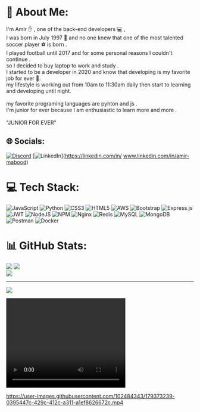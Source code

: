 # 💫 About Me:
I'm Amir ✋ , one of the back-end developers 💻 ,<br>I was born in July 1997 🎁 and no one knew that one of the most talented soccer player ⚽ is born . <br>I played football until 2017 and for some personal reasons I couldn't continue . <br>so I decided to buy laptop to work and study . <br>I started to be a developer in 2020 and know that developing is my favorite job for ever 🤟. <br>my lifestyle is working out from 10am to 11:30am daily then start to learning and developing until night.<br><br>my favorite programing languages are pyhton  and js . <br>I'm junior for ever because I am enthusiastic to learn more and more . <br><br>"JUNIOR FOR EVER" <br>


## 🌐 Socials:
[![Discord](https://img.shields.io/badge/Discord-%237289DA.svg?logo=discord&logoColor=white)](htttps://discord.gg/amirm94040#5330) [![LinkedIn](https://img.shields.io/badge/LinkedIn-%230077B5.svg?logo=linkedin&logoColor=white)](https://linkedin.com/in/ www.linkedin.com/in/amir-mabood) 

# 💻 Tech Stack:
![JavaScript](https://img.shields.io/badge/javascript-%23323330.svg?style=for-the-badge&logo=javascript&logoColor=%23F7DF1E) ![Python](https://img.shields.io/badge/python-3670A0?style=for-the-badge&logo=python&logoColor=ffdd54) ![CSS3](https://img.shields.io/badge/css3-%231572B6.svg?style=for-the-badge&logo=css3&logoColor=white) ![HTML5](https://img.shields.io/badge/html5-%23E34F26.svg?style=for-the-badge&logo=html5&logoColor=white) ![AWS](https://img.shields.io/badge/AWS-%23FF9900.svg?style=for-the-badge&logo=amazon-aws&logoColor=white) ![Bootstrap](https://img.shields.io/badge/bootstrap-%23563D7C.svg?style=for-the-badge&logo=bootstrap&logoColor=white) ![Express.js](https://img.shields.io/badge/express.js-%23404d59.svg?style=for-the-badge&logo=express&logoColor=%2361DAFB) ![JWT](https://img.shields.io/badge/JWT-black?style=for-the-badge&logo=JSON%20web%20tokens) ![NodeJS](https://img.shields.io/badge/node.js-6DA55F?style=for-the-badge&logo=node.js&logoColor=white) ![NPM](https://img.shields.io/badge/NPM-%23000000.svg?style=for-the-badge&logo=npm&logoColor=white) ![Nginx](https://img.shields.io/badge/nginx-%23009639.svg?style=for-the-badge&logo=nginx&logoColor=white) ![Redis](https://img.shields.io/badge/redis-%23DD0031.svg?style=for-the-badge&logo=redis&logoColor=white) ![MySQL](https://img.shields.io/badge/mysql-%2300f.svg?style=for-the-badge&logo=mysql&logoColor=white) ![MongoDB](https://img.shields.io/badge/MongoDB-%234ea94b.svg?style=for-the-badge&logo=mongodb&logoColor=white) ![Postman](https://img.shields.io/badge/Postman-FF6C37?style=for-the-badge&logo=postman&logoColor=white) ![Docker](https://img.shields.io/badge/docker-%230db7ed.svg?style=for-the-badge&logo=docker&logoColor=white)
# 📊 GitHub Stats:
![](https://github-readme-stats.vercel.app/api?username=amirm8170&theme=dark&hide_border=false&include_all_commits=true&count_private=false)
![](https://github-readme-streak-stats.herokuapp.com/?user=amirm8170&theme=dark&hide_border=false)<br/>
![](https://github-readme-stats.vercel.app/api/top-langs/?username=amirm8170&theme=dark&hide_border=false&include_all_commits=true&count_private=false&layout=compact)

---
[![](https://visitcount.itsvg.in/api?id=amirm8170&icon=0&color=0)](https://visitcount.itsvg.in)






<video width="320" height="240" controls autoplay>
  <source src="https://user-images.githubusercontent.com/102484343/179373239-0395447c-429c-412c-a311-a1ef8626672c.mp4" type="video/mp4">
  Your browser does not support the video tag.
</video>



https://user-images.githubusercontent.com/102484343/179373239-0395447c-429c-412c-a311-a1ef8626672c.mp4


